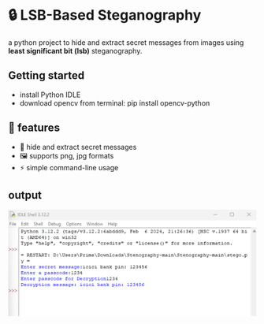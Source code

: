 # 🔒 LSB-Based Steganography

a python project to hide and extract secret messages from images using **least significant bit (lsb)** steganography.

## Getting started 
- install Python IDLE
- download opencv from terminal: pip install opencv-python

## 🚀 features
- 🔐 hide and extract secret messages  
- 🖼️ supports png, jpg formats  
- ⚡ simple command-line usage  

## output
![Alt Text](output.png)

